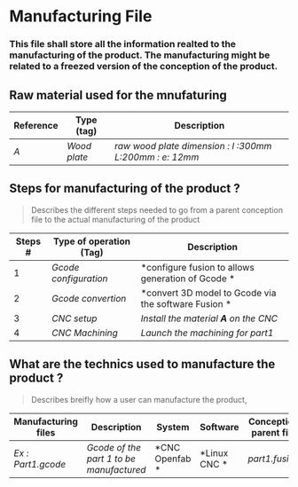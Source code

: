 # Manufacturing File

### This file shall store all the information realted to the manufacturing of the product. The manufacturing might be related to a freezed version of the conception of the product.

## Raw material used for the mnufaturing
Reference | Type (tag) | Description
----------|------------|------------
*A* | *Wood plate*| *raw wood plate dimension : l :300mm L:200mm : e: 12mm*


## Steps for manufacturing of the product ?
> Describes the different steps needed to go from a parent conception file to the actual manufacturing of the product

Steps # | Type of operation (Tag) |  Description 
--------|-------------------------|-------------
1 | *Gcode configuration* | *configure fusion to allows generation of Gcode *
2 | *Gcode convertion* | *convert 3D model to Gcode via the software Fusion *
3 | *CNC setup* | *Install the material **A** on the CNC*
4 | *CNC Machining* | *Launch the machining for part1*



## What are the technics used to manufacture the product ? 
> Describes breifly how a user can manufacture the product, 


 Manufacturing files	| Description	| System	| Software	| Conception parent file	| Material
 ---------------------|-------------|---------|-----------|-------------------------|---------
*Ex : Part1.gcode*	|*Gcode of the part 1 to be manufactured*	|*CNC Openfab	*|*Linux CNC	*|*part1.fusion*|	*Wood*

